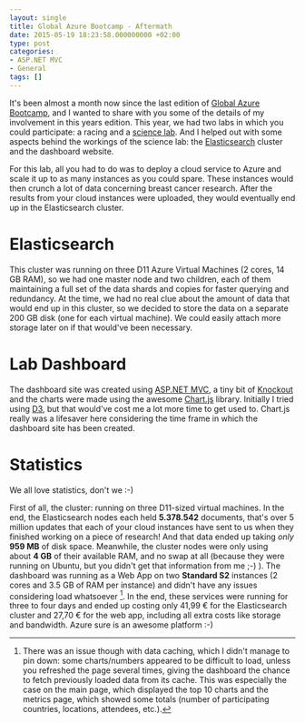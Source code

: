 ```yaml
---
layout: single
title: Global Azure Bootcamp - Aftermath
date: 2015-05-19 18:23:58.000000000 +02:00
type: post
categories:
- ASP.NET MVC
- General
tags: []
---
```


It's been almost a month now since the last edition of [Global Azure Bootcamp](http://global.azurebootcamp.net/), and I wanted to share with you some of the details of my involvement in this years edition. This year, we had two labs in which you could participate: a racing and a [science lab](http://global.azurebootcamp.net/global-azure-bootcamp-science-lab-2015/). And I helped out with some aspects behind the workings of the science lab: the [Elasticsearch](https://www.elastic.co/products/elasticsearch) cluster and the dashboard website.

For this lab, all you had to do was to deploy a cloud service to Azure and scale it up to as many instances as you could spare. These instances would then crunch a lot of data concerning breast cancer research. After the results from your cloud instances were uploaded, they would eventually end up in the Elasticsearch cluster.


# Elasticsearch
This cluster was running on three D11 Azure Virtual Machines (2 cores, 14 GB RAM), so we had one master node and two children, each of them maintaining a full set of the data shards and copies for faster querying and redundancy. At the time, we had no real clue about the amount of data that would end up in this cluster, so we decided to store the data on a separate 200 GB disk (one for each virtual machine). We could easily attach more storage later on if that would've been necessary.

# Lab Dashboard
The dashboard site was created using [ASP.NET MVC](http://www.asp.net/mvc), a tiny bit of [Knockout](http://knockoutjs.com/) and the charts were made using the awesome [Chart.js](http://www.chartjs.org/) library. Initially I tried using [D3](http://d3js.org/), but that would've cost me a lot more time to get used to. Chart.js really was a lifesaver here considering the time frame in which the dashboard site has been created.

# Statistics
We all love statistics, don't we :-)

First of all, the cluster: running on three D11-sized virtual machines. In the end, the Elasticsearch nodes each held **5.378.542** documents, that's over 5 million updates that each of your cloud instances have sent to us when they finished working on a piece of research! And that data ended up taking *only* **959 MB** of disk space. Meanwhile, the cluster nodes were only using about **4 GB** of their available RAM, and no swap at all (because they were running on Ubuntu, but you didn't get that information from me ;-) ).
The dashboard was running as a Web App on two **Standard S2** instances (2 cores and 3.5 GB of RAM per instance) and didn't have any issues considering load whatsoever [^1].
In the end, these services were running for three to four days and ended up costing only 41,99 € for the Elasticsearch cluster and 27,70 € for the web app, including all extra costs like storage and bandwidth.
Azure sure is an awesome platform :-)

[^1]: There was an issue though with data caching, which I didn't manage to pin down: some charts/numbers appeared to be difficult to load, unless you refreshed the page several times, giving the dashboard the chance to fetch previously loaded data from its cache. This was especially the case on the main page, which displayed the top 10 charts and the metrics page, which showed some totals (number of participating countries, locations, attendees, etc.).
